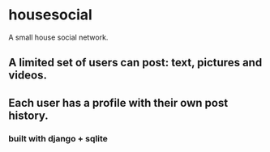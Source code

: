 # housesocial
A small house social network.

## A limited set of users can post: text, pictures and videos. 
## Each user has a profile with their own post history. 

### built with django + sqlite
